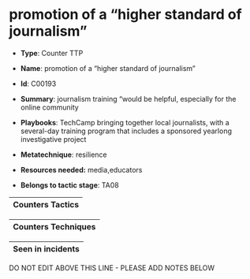 # promotion of a “higher standard of journalism”

* **Type**: Counter TTP

* **Name**: promotion of a “higher standard of journalism”

* **Id**: C00193

* **Summary**: journalism training “would be helpful, especially for the online community

* **Playbooks**: TechCamp bringing together local journalists, with a several-day training program that includes a sponsored yearlong investigative project

* **Metatechnique**: resilience

* **Resources needed:** media,educators

* **Belongs to tactic stage**: TA08


| Counters Tactics |
| ---------------- |



| Counters Techniques |
| ------------------- |



| Seen in incidents |
| ----------------- |

DO NOT EDIT ABOVE THIS LINE - PLEASE ADD NOTES BELOW